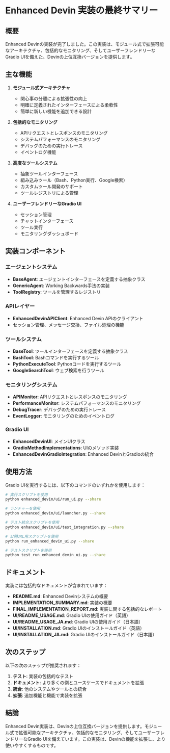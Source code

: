 # Enhanced Devin 実装の最終サマリー

## 概要

Enhanced Devinの実装が完了しました。この実装は、モジュール式で拡張可能なアーキテクチャ、包括的なモニタリング、そしてユーザーフレンドリーなGradio UIを備えた、Devinの上位互換バージョンを提供します。

## 主な機能

1. **モジュール式アーキテクチャ**
   - 関心事の分離による拡張性の向上
   - 明確に定義されたインターフェースによる柔軟性
   - 簡単に新しい機能を追加できる設計

2. **包括的なモニタリング**
   - APIリクエストとレスポンスのモニタリング
   - システムパフォーマンスのモニタリング
   - デバッグのための実行トレース
   - イベントログ機能

3. **高度なツールシステム**
   - 抽象ツールインターフェース
   - 組み込みツール（Bash、Python実行、Google検索）
   - カスタムツール開発のサポート
   - ツールレジストリによる管理

4. **ユーザーフレンドリーなGradio UI**
   - セッション管理
   - チャットインターフェース
   - ツール実行
   - モニタリングダッシュボード

## 実装コンポーネント

### エージェントシステム
- **BaseAgent**: エージェントインターフェースを定義する抽象クラス
- **GenericAgent**: Working Backwards手法の実装
- **ToolRegistry**: ツールを管理するレジストリ

### APIレイヤー
- **EnhancedDevinAPIClient**: Enhanced Devin APIのクライアント
- セッション管理、メッセージ交換、ファイル処理の機能

### ツールシステム
- **BaseTool**: ツールインターフェースを定義する抽象クラス
- **BashTool**: Bashコマンドを実行するツール
- **PythonExecuteTool**: Pythonコードを実行するツール
- **GoogleSearchTool**: ウェブ検索を行うツール

### モニタリングシステム
- **APIMonitor**: APIリクエストとレスポンスのモニタリング
- **PerformanceMonitor**: システムパフォーマンスのモニタリング
- **DebugTracer**: デバッグのための実行トレース
- **EventLogger**: モニタリングのためのイベントログ

### Gradio UI
- **EnhancedDevinUI**: メインUIクラス
- **GradioMethodImplementations**: UIのメソッド実装
- **EnhancedDevinGradioIntegration**: Enhanced DevinとGradioの統合

## 使用方法

Gradio UIを実行するには、以下のコマンドのいずれかを使用します：

```bash
# 実行スクリプトを使用
python enhanced_devin/ui/run_ui.py --share

# ランチャーを使用
python enhanced_devin/ui/launcher.py --share

# テスト統合スクリプトを使用
python enhanced_devin/ui/test_integration.py --share

# 公開URL用スクリプトを使用
python run_enhanced_devin_ui.py --share

# テストスクリプトを使用
python test_run_enhanced_devin_ui.py --share
```

## ドキュメント

実装には包括的なドキュメントが含まれています：

- **README.md**: Enhanced Devinシステムの概要
- **IMPLEMENTATION_SUMMARY.md**: 実装の概要
- **FINAL_IMPLEMENTATION_REPORT.md**: 実装に関する包括的なレポート
- **UI/README_USAGE.md**: Gradio UIの使用ガイド（英語）
- **UI/README_USAGE_JA.md**: Gradio UIの使用ガイド（日本語）
- **UI/INSTALLATION.md**: Gradio UIのインストールガイド（英語）
- **UI/INSTALLATION_JA.md**: Gradio UIのインストールガイド（日本語）

## 次のステップ

以下の次のステップが推奨されます：

1. **テスト**: 実装の包括的なテスト
2. **ドキュメント**: より多くの例とユースケースでドキュメントを拡張
3. **統合**: 他のシステムやツールとの統合
4. **拡張**: 追加機能と機能で実装を拡張

## 結論

Enhanced Devin実装は、Devinの上位互換バージョンを提供します。モジュール式で拡張可能なアーキテクチャ、包括的なモニタリング、そしてユーザーフレンドリーなGradio UIを備えています。この実装は、Devinの機能を拡張し、より使いやすくするものです。
